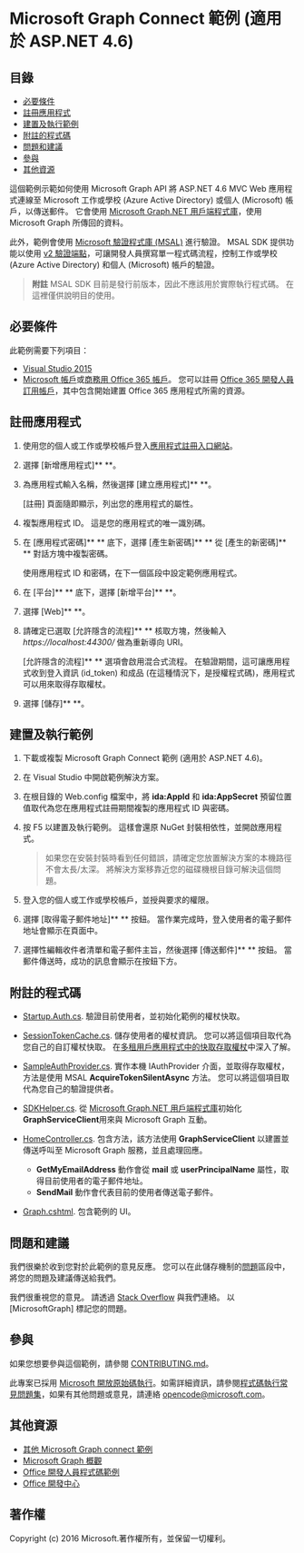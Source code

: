 # Microsoft Graph Connect 範例 (適用於 ASP.NET 4.6)

## 目錄

* [必要條件](#必要條件)
* [註冊應用程式](#註冊應用程式)
* [建置及執行範例](#建置及執行範例)
* [附註的程式碼](#附註的程式碼)
* [問題和建議](#問題和建議)
* [參與](#參與)
* [其他資源](#其他資源)

這個範例示範如何使用 Microsoft Graph API 將 ASP.NET 4.6 MVC Web 應用程式連線至 Microsoft 工作或學校 (Azure Active Directory) 或個人 (Microsoft) 帳戶，以傳送郵件。 它會使用 [Microsoft Graph.NET 用戶端程式庫](https://github.com/microsoftgraph/msgraph-sdk-dotnet)，使用 Microsoft Graph 所傳回的資料。 

此外，範例會使用 [Microsoft 驗證程式庫 (MSAL)](https://www.nuget.org/packages/Microsoft.Identity.Client/) 進行驗證。 MSAL SDK 提供功能以使用 [v2 驗證端點](https://azure.microsoft.com/en-us/documentation/articles/active-directory-appmodel-v2-overview)，可讓開發人員撰寫單一程式碼流程，控制工作或學校 (Azure Active Directory) 和個人 (Microsoft) 帳戶的驗證。

 > **附註** MSAL SDK 目前是發行前版本，因此不應該用於實際執行程式碼。 在這裡僅供說明目的使用。

## 必要條件

此範例需要下列項目：  

  * [Visual Studio 2015](https://www.visualstudio.com/en-us/downloads) 
  * [Microsoft 帳戶](https://www.outlook.com)或[商務用 Office 365 帳戶](https://msdn.microsoft.com/en-us/office/office365/howto/setup-development-environment#bk_Office365Account)。 您可以註冊 [Office 365 開發人員訂用帳戶](https://msdn.microsoft.com/en-us/office/office365/howto/setup-development-environment#bk_Office365Account)，其中包含開始建置 Office 365 應用程式所需的資源。

## 註冊應用程式

1. 使用您的個人或工作或學校帳戶登入[應用程式註冊入口網站](https://apps.dev.microsoft.com/)。

2. 選擇 [新增應用程式]** **。

3. 為應用程式輸入名稱，然後選擇 [建立應用程式]** **。 
    
   [註冊] 頁面隨即顯示，列出您的應用程式的屬性。

4. 複製應用程式 ID。 這是您的應用程式的唯一識別碼。 

5. 在 [應用程式密碼]** ** 底下，選擇 [產生新密碼]** ** 從 [產生的新密碼]** ** 對話方塊中複製密碼。

   使用應用程式 ID 和密碼，在下一個區段中設定範例應用程式。 

6. 在 [平台]** ** 底下，選擇 [新增平台]** **。

7. 選擇 [Web]** **。

8. 請確定已選取 [允許隱含的流程]** ** 核取方塊，然後輸入 *https://localhost:44300/* 做為重新導向 URI。 

   [允許隱含的流程]** ** 選項會啟用混合式流程。 在驗證期間，這可讓應用程式收到登入資訊 (id_token) 和成品 (在這種情況下，是授權程式碼)，應用程式可以用來取得存取權杖。

9. 選擇 [儲存]** **。

## 建置及執行範例

1. 下載或複製 Microsoft Graph Connect 範例 (適用於 ASP.NET 4.6)。

2. 在 Visual Studio 中開啟範例解決方案。

3. 在根目錄的 Web.config 檔案中，將 **ida:AppId** 和 **ida:AppSecret** 預留位置值取代為您在應用程式註冊期間複製的應用程式 ID 與密碼。

4. 按 F5 以建置及執行範例。 這樣會還原 NuGet 封裝相依性，並開啟應用程式。

   >如果您在安裝封裝時看到任何錯誤，請確定您放置解決方案的本機路徑不會太長/太深。 將解決方案移靠近您的磁碟機根目錄可解決這個問題。

5. 登入您的個人或工作或學校帳戶，並授與要求的權限。

6. 選擇 [取得電子郵件地址]** ** 按鈕。 當作業完成時，登入使用者的電子郵件地址會顯示在頁面中。

7. 選擇性編輯收件者清單和電子郵件主旨，然後選擇 [傳送郵件]** ** 按鈕。 當郵件傳送時，成功的訊息會顯示在按鈕下方。

## 附註的程式碼

- [Startup.Auth.cs](/Microsoft%20Graph%20SDK%20ASPNET%20Connect/Microsoft%20Graph%20SDK%20ASPNET%20Connect/App_Start/Startup.Auth.cs). 驗證目前使用者，並初始化範例的權杖快取。

- [SessionTokenCache.cs](/Microsoft%20Graph%20SDK%20ASPNET%20Connect/Microsoft%20Graph%20SDK%20ASPNET%20Connect/TokenStorage/SessionTokenCache.cs). 儲存使用者的權杖資訊。 您可以將這個項目取代為您自己的自訂權杖快取。 在[多租用戶應用程式中的快取存取權杖](https://azure.microsoft.com/en-us/documentation/articles/guidance-multitenant-identity-token-cache/)中深入了解。

- [SampleAuthProvider.cs](/Microsoft%20Graph%20SDK%20ASPNET%20Connect/Microsoft%20Graph%20SDK%20ASPNET%20Connect/Helpers/SampleAuthProvider.cs). 實作本機 IAuthProvider 介面，並取得存取權杖，方法是使用 MSAL **AcquireTokenSilentAsync** 方法。 您可以將這個項目取代為您自己的驗證提供者。 

- [SDKHelper.cs](/Microsoft%20Graph%20SDK%20ASPNET%20Connect/Microsoft%20Graph%20SDK%20ASPNET%20Connect/Helpers/SDKHelper.cs). 從 [Microsoft Graph.NET 用戶端程式庫](https://github.com/microsoftgraph/msgraph-sdk-dotnet)初始化 **GraphServiceClient**用來與 Microsoft Graph 互動。

- [HomeController.cs](/Microsoft%20Graph%20SDK%20ASPNET%20Connect/Microsoft%20Graph%20SDK%20ASPNET%20Connect/Controllers/HomeController.cs). 包含方法，該方法使用 **GraphServiceClient** 以建置並傳送呼叫至 Microsoft Graph 服務，並且處理回應。
   - **GetMyEmailAddress** 動作會從 **mail** 或 **userPrincipalName** 屬性，取得目前使用者的電子郵件地址。
   - **SendMail** 動作會代表目前的使用者傳送電子郵件。

- [Graph.cshtml](/Microsoft%20Graph%20SDK%20ASPNET%20Connect/Microsoft%20Graph%20SDK%20ASPNET%20Connect/Views/Home/Graph.cshtml). 包含範例的 UI。 

## 問題和建議

我們很樂於收到您對於此範例的意見反應。 您可以在此儲存機制的[問題](https://github.com/microsoftgraph/aspnet-connect-sample/issues)區段中，將您的問題及建議傳送給我們。

我們很重視您的意見。 請透過 [Stack Overflow](http://stackoverflow.com/questions/tagged/microsoftgraph) 與我們連絡。 以 [MicrosoftGraph] 標記您的問題。

## 參與 ##

如果您想要參與這個範例，請參閱 [CONTRIBUTING.md](CONTRIBUTING.md)。

此專案已採用 [Microsoft 開放原始碼執行](https://opensource.microsoft.com/codeofconduct/)。如需詳細資訊，請參閱[程式碼執行常見問題集](https://opensource.microsoft.com/codeofconduct/faq/)，如果有其他問題或意見，請連絡 [opencode@microsoft.com](mailto:opencode@microsoft.com)。

## 其他資源

- [其他 Microsoft Graph connect 範例](https://github.com/MicrosoftGraph?utf8=%E2%9C%93&query=-Connect)
- [Microsoft Graph 概觀](http://graph.microsoft.io)
- [Office 開發人員程式碼範例](http://dev.office.com/code-samples)
- [Office 開發中心](http://dev.office.com/)

## 著作權
Copyright (c) 2016 Microsoft.著作權所有，並保留一切權利。


